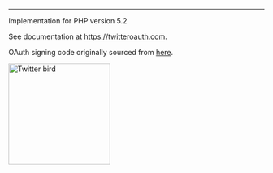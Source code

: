 
------------

Implementation for PHP version 5.2

See documentation at https://twitteroauth.com.

OAuth signing code originally sourced from [here](https://code.google.com/p/oauth/).

<img src="https://raw.githubusercontent.com/abraham/twitteroauth-demo/master/images/twitter-logo-blue.png" itemprop="image" alt="Twitter bird" width="200px">
